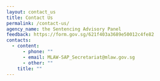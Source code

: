 ```yaml
---
layout: contact_us
title: Contact Us
permalink: /contact-us/
agency_name: the Sentencing Advisory Panel
feedback: https://form.gov.sg/621f403a3689e50012c4fe82
contacts:
  - content:
      - phone: ""
      - email: MLAW-SAP_Secretariat@mlaw.gov.sg
      - other: ""
    title: ""
---
```

